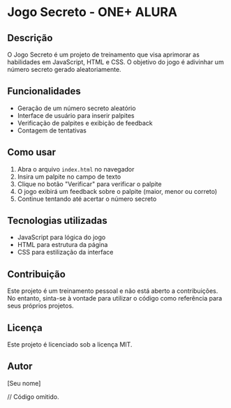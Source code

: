 # Jogo Secreto - ONE+ ALURA

## Descrição

O Jogo Secreto é um projeto de treinamento que visa aprimorar as habilidades em JavaScript, HTML e CSS. O objetivo do jogo é adivinhar um número secreto gerado aleatoriamente.

## Funcionalidades

- Geração de um número secreto aleatório
- Interface de usuário para inserir palpites
- Verificação de palpites e exibição de feedback
- Contagem de tentativas

## Como usar

1. Abra o arquivo `index.html` no navegador
2. Insira um palpite no campo de texto
3. Clique no botão "Verificar" para verificar o palpite
4. O jogo exibirá um feedback sobre o palpite (maior, menor ou correto)
5. Continue tentando até acertar o número secreto

## Tecnologias utilizadas

- JavaScript para lógica do jogo
- HTML para estrutura da página
- CSS para estilização da interface

## Contribuição

Este projeto é um treinamento pessoal e não está aberto a contribuições. No entanto, sinta-se à vontade para utilizar o código como referência para seus próprios projetos.

## Licença

Este projeto é licenciado sob a licença MIT.

## Autor

[Seu nome]

// Código omitido.

